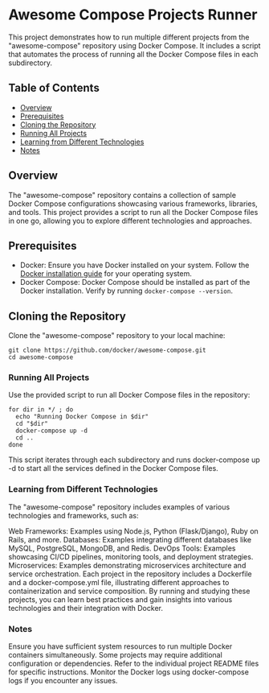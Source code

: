 # Awesome Compose Projects Runner

This project demonstrates how to run multiple different projects from the "awesome-compose" repository using Docker Compose. It includes a script that automates the process of running all the Docker Compose files in each subdirectory.

## Table of Contents

- [Overview](#overview)
- [Prerequisites](#prerequisites)
- [Cloning the Repository](#cloning-the-repository)
- [Running All Projects](#running-all-projects)
- [Learning from Different Technologies](#learning-from-different-technologies)
- [Notes](#notes)

## Overview

The "awesome-compose" repository contains a collection of sample Docker Compose configurations showcasing various frameworks, libraries, and tools. This project provides a script to run all the Docker Compose files in one go, allowing you to explore different technologies and approaches.

## Prerequisites

- Docker: Ensure you have Docker installed on your system. Follow the [Docker installation guide](https://docs.docker.com/get-docker/) for your operating system.
- Docker Compose: Docker Compose should be installed as part of the Docker installation. Verify by running `docker-compose --version`.

## Cloning the Repository

Clone the "awesome-compose" repository to your local machine:

    git clone https://github.com/docker/awesome-compose.git
    cd awesome-compose

### Running All Projects
Use the provided script to run all Docker Compose files in the repository:

    for dir in */ ; do
      echo "Running Docker Compose in $dir"
      cd "$dir"
      docker-compose up -d
      cd ..
    done


This script iterates through each subdirectory and runs docker-compose up -d to start all the services defined in the Docker Compose files.

### Learning from Different Technologies
The "awesome-compose" repository includes examples of various technologies and frameworks, such as:

Web Frameworks: Examples using Node.js, Python (Flask/Django), Ruby on Rails, and more.
Databases: Examples integrating different databases like MySQL, PostgreSQL, MongoDB, and Redis.
DevOps Tools: Examples showcasing CI/CD pipelines, monitoring tools, and deployment strategies.
Microservices: Examples demonstrating microservices architecture and service orchestration.
Each project in the repository includes a Dockerfile and a docker-compose.yml file, illustrating different approaches to containerization and service composition. By running and studying these projects, you can learn best practices and gain insights into various technologies and their integration with Docker.

### Notes
Ensure you have sufficient system resources to run multiple Docker containers simultaneously.
Some projects may require additional configuration or dependencies. Refer to the individual project README files for specific instructions.
Monitor the Docker logs using docker-compose logs if you encounter any issues.
